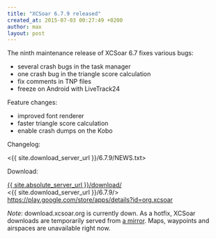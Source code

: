 ```yaml
---
title: "XCSoar 6.7.9 released"
created_at: 2015-07-03 00:27:49 +0200
author: max
layout: post
---
```


The ninth maintenance release of XCSoar 6.7 fixes various bugs:

* several crash bugs in the task manager
* one crash bug in the triangle score calculation
* fix comments in TNP files
* freeze on Android with LiveTrack24

Feature changes:

* improved font renderer
* faster triangle score calculation
* enable crash dumps on the Kobo

Changelog:

  <{{ site.download_server_url }}/6.7.9/NEWS.txt>

Download:

 [{{ site.absolute_server_url }}/download/](/download/)  
 <{{ site.download_server_url }}/6.7.9/>  
 <https://play.google.com/store/apps/details?id=org.xcsoar>

*Note*: download.xcsoar.org is currently down.  As a hotfix, XCSoar
downloads are temporarily served from
[a mirror](http://max.kellermann.name/download/xcsoar/releases/).
Maps, waypoints and airspaces are unavailable right now.
